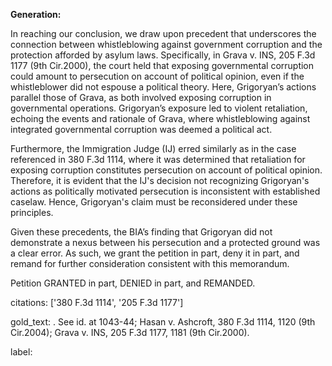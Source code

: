 **Generation:**

In reaching our conclusion, we draw upon precedent that underscores the connection between whistleblowing against government corruption and the protection afforded by asylum laws. Specifically, in Grava v. INS, 205 F.3d 1177 (9th Cir.2000), the court held that exposing governmental corruption could amount to persecution on account of political opinion, even if the whistleblower did not espouse a political theory. Here, Grigoryan’s actions parallel those of Grava, as both involved exposing corruption in governmental operations. Grigoryan’s exposure led to violent retaliation, echoing the events and rationale of Grava, where whistleblowing against integrated governmental corruption was deemed a political act. 

Furthermore, the Immigration Judge (IJ) erred similarly as in the case referenced in 380 F.3d 1114, where it was determined that retaliation for exposing corruption constitutes persecution on account of political opinion. Therefore, it is evident that the IJ's decision not recognizing Grigoryan's actions as politically motivated persecution is inconsistent with established caselaw. Hence, Grigoryan's claim must be reconsidered under these principles.

Given these precedents, the BIA’s finding that Grigoryan did not demonstrate a nexus between his persecution and a protected ground was a clear error. As such, we grant the petition in part, deny it in part, and remand for further consideration consistent with this memorandum.

Petition GRANTED in part, DENIED in part, and REMANDED.

citations: ['380 F.3d 1114', '205 F.3d 1177']

gold_text: . See id. at 1043-44; Hasan v. Ashcroft, 380 F.3d 1114, 1120 (9th Cir.2004); Grava v. INS, 205 F.3d 1177, 1181 (9th Cir.2000).

label: 